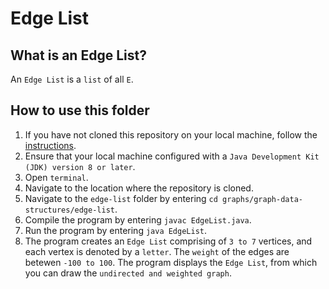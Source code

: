 # Edge List

## What is an Edge List?
An `Edge List` is a `list` of all `E`.

## How to use this folder
1. If you have not cloned this repository on your local machine, follow the [instructions](https://github.com/shumarb/learning#how-to-use-this-repository).
2. Ensure that your local machine configured with a `Java Development Kit (JDK) version 8 or later`.
3. Open `terminal`.
4. Navigate to the location where the repository is cloned.
5. Navigate to the `edge-list` folder by entering `cd graphs/graph-data-structures/edge-list`.
6. Compile the program by entering `javac EdgeList.java`.
7. Run the program by entering `java EdgeList`.
8.  The program creates an `Edge List` comprising of `3 to 7` vertices, and each vertex is denoted by a `letter`. The `weight` of the edges are betewen `-100 to 100`. The program displays the `Edge List`, from which you can draw the `undirected and weighted graph`.
